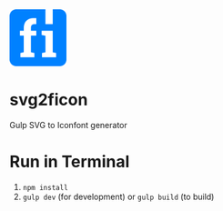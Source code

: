 <img src="src/svg2ficon/assets/img/svg2icon.png" width="100px" height="100px" />

# svg2ficon
Gulp SVG to Iconfont generator

# Run in Terminal

1. `npm install`
3. `gulp dev` (for development) or `gulp build` (to build)
